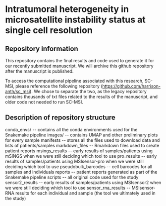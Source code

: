 # Intratumoral heterogeneity in microsatellite instability status at single cell resolution

## Repository information 

This repository contains the final results and code used to generate it for our recently submitted manuscript. We will archive this github repository after the manuscript is published. 

To access the computational pipeline associated with this research, SC-MSI, please reference the following repository (https://github.com/harrison-anth/sc_msi). We chose to separate the two, as 
the legacy repository contains thousands of txt files related to the results of the manuscript, and older code not needed to run SC-MSI. 

## Description of repository structure
conda_envs/ -- contains all the conda environments used for the Snakemake pipeline
images/ -- contains UMAP and other preliminary plots for every sample
manifests -- stores all the files used to download data and lists of patients/samples
markdown_files -- Rmarkdown files used to create patient reports
msings_results -- early results of samples/patients using mSINGS when we were still deciding which tool to use
pro_results -- early results of samples/patients using MSIsensor-pro when we were still deciding which tool to use
pseudobulk_barcodes -- cell barcodes for all samples and individuals
reports -- patient reports generated as part of the Snakemake pipeline
scripts -- all original code used for the study
sensor2_results -- early results of samples/patients using MSIsensor2 when we were still deciding which tool to use
sensor_rna_results -- MSIsensor-RNA results for each individual and sample (the tool we ultimately used in the study)


